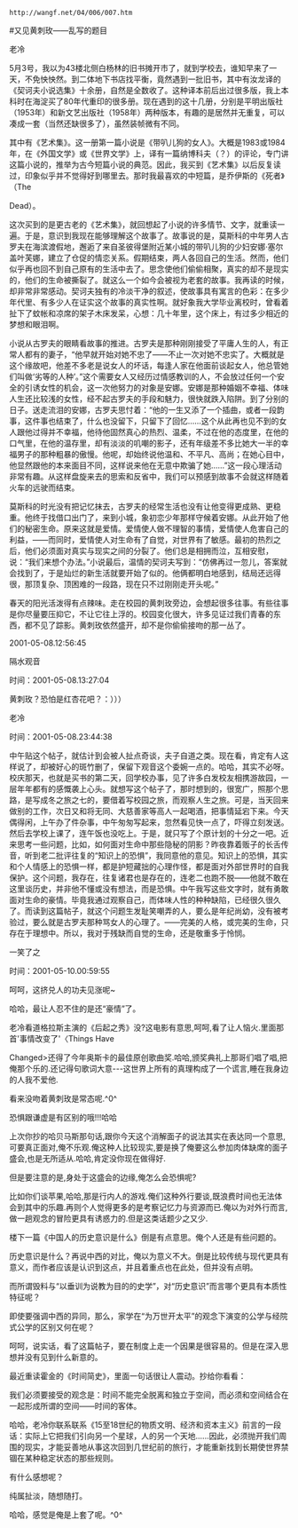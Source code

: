 `http://wangf.net/04/006/007.htm`

#又见黄刺玫——乱写的题目

老冷

5月3号，我以为43楼北侧白杨林的旧书摊开市了，就到学校去，谁知早来了一天，不免怏怏然。到二体地下书店找平衡，竟然遇到一批旧书，其中有汝龙译的《契诃夫小说选集》十余册，自然是全数收了。这种译本前后出过很多版，我上本科时在海淀买了80年代重印的很多册。现在遇到的这十几册，分别是平明出版社（1953年）和新文艺出版社（1958年）两种版本，有趣的是居然并无重复，可以凑成一套（当然还缺很多了），虽然装帧微有不同。 

其中有《艺术集》。这一册第一篇小说是《带叭儿狗的女人》。大概是1983或1984年，在《外国文学》或《世界文学》上，译有一篇纳博科夫（？）的评论，专门讲这篇小说的，推举为古今短篇小说的典范。因此，我买到《艺术集》以后反复读过，印象似乎并不觉得好到哪里去。那时我最喜欢的中短篇，是乔伊斯的《死者》（The 

Dead）。 

这次买到的是更古老的《艺术集》，就回想起了小说的许多情节、文字，就重读一遍。于是，意识到我现在能够理解这个故事了。故事说的是，莫斯科的中年男人古罗夫在海滨渡假地，邂逅了来自圣彼得堡附近某小城的带叭儿狗的少妇安娜·塞尔盖叶芙娜，建立了仓促的情恋关系。假期结束，两人各回自己的生活。然而，他们似乎再也回不到自己原有的生活中去了。思念使他们偷偷相聚，真实的却不是现实的，他们的生命被撕裂了。就这么一个如今会被视为老套的故事。我再读的时候，却非常非常感动。契诃夫独有的冷淡干净的叙述，使故事具有寓言的色彩：在多少年代里、有多少人在证实这个故事的真实性啊。就好象我大学毕业离校时，曾看着扯下了蚊帐和凉席的架子木床发呆，心想：几十年里，这个床上，有过多少相近的梦想和眼泪啊。 

小说从古罗夫的眼睛看故事的推进。古罗夫是那种刚刚接受了平庸人生的人，有正常人都有的妻子，“他早就开始对她不忠了——不止一次对她不忠实了。大概就是这个缘故吧，他差不多老是说女人的坏话，每逢人家在他面前谈起女人，他总管她们叫做‘劣等的人种’。”这个需要女人又经历过情感教训的人，不会放过任何一个安全的引诱女性的机会，这一次他努力的对象是安娜。安娜是那种婚姻不幸福、体味人生还比较浅的女性，经不起古罗夫的手段和魅力，很快就跌入陷阱。到了分别的日子。送走流泪的安娜，古罗夫思忖着：“他的一生又添了一个插曲，或者一段韵事，这件事也结束了，什么也没留下，只留下了回忆……这个从此再也见不到的女人跟他过得并不幸福，他待他固然真心的热烈、温柔，不过在他的态度里，在他的口气里，在他的温存里，却有淡淡的叽嘲的影子，还有年级差不多比她大一半的幸福男子的那种粗暴的傲慢。他呢，却始终说他温和、不平凡、高尚；在她心目中，他显然跟他的本来面目不同，这样说来他在无意中欺骗了她……”这一段心理活动非常有趣。从这样盘旋来去的思索和反省中，我们可以预感到故事不会就这样随着火车的远驶而结束。 

莫斯科的时光没有把记忆抹去，古罗夫的经常生活也没有让他变得更成熟、更稳重。他终于找借口出门了，来到小城，象初恋少年那样守候着安娜。从此开始了他们的秘密生命。原来这就是爱情。爱情使人做不理智的事情，爱情使人危害自己的利益，——而同时，爱情使人对生命有了自觉，对世界有了敏感。最初的热烈之后，他们必须面对真实与现实之间的分裂了。他们总是相拥而泣，互相安慰，说：“我们来想个办法。”小说最后，温情的契诃夫写到：“仿佛再过一忽儿，答案就会找到了，于是灿烂的新生活就要开始了似的。他俩都明白地感到，结局还远得很，那顶复杂、顶困难的一段路，现在只不过刚刚走开头呢。” 

春天的阳光活泼得有点辣味。走在校园的黄刺玫旁边，会想起很多往事。有些往事是你尽量要压抑它，不让它往上浮的。校园变化很大，许多见证过我们青春的东西，都不见了踪影。黄刺玫依然盛开，却不是你偷偷接吻的那一丛了。

2001-05-08.12:56:45

隔水观音

时间：2001-05-08.13:27:04 

黄刺玫？恐怕是红杏花吧？：）））

老冷

时间：2001-05-08.23:44:38 

中午贴这个帖子，就估计到会被人扯点奇谈，夫子自道之类。现在看，肯定有人这样说了，却被好心的斑竹删了，保留下观音这个委婉一点的。哈哈，其实不必呀。校庆那天，也就是买书的第二天，回学校办事，见了许多白发校友相携游故园，一层年年都有的感慨袭上心头。就想写这个帖子了，那时想到的，很宽广，照那个思路，是写成冬之旅之七的，要借着写校园之旅，而观察人生之旅。可是，当天回来做别的工作，次日又和将无同、大慈善家等高人一起喝酒，把事情延宕下来。今天偶得闲，上午办了件杂事，中午匆匆写起来，忽然看见快一点了，吓得立刻发送。然后去学校上课了，连午饭也没吃上。于是，就只写了个原计划的十分之一吧。近来思考一些问题，比如，如何面对生命中那些隐秘的阴影？昨夜靠着贩子的长舌传音，听到老二批评往复的“知识上的恐惧”，我同意他的意见。知识上的恐惧，其实和个人情感上的恐惧一样，都是护短藏拙的心理作怪，都是面对外部世界时的自我保护。这个问题，我存在，往复诸君也是存在的，连老二也跑不脱——他就不敢在这里谈历史，并非他不懂或没有想法，而是恐惧。中午我写这些文字时，就有勇敢面对生命的豪情。毕竟我通过观察自己，而体味人性的种种缺陷，已经很久很久了。而读到这篇帖子，就这个问题生发耻笑嘲弄的人，要么是年纪尚幼，没有被考验过，要么就是古罗夫那种骂女人的心理了。——完美的人格，或完美的生命，只存在于理想中。所以，我对于残缺而自觉的生命，还是敬重多于怜悯。

一笑了之

时间：2001-05-10.00:59:55 

呵呵，这挤兑人的功夫见涨呢~ 

哈哈，最让人忍不住的是还“豪情”了。 

老冷看道格拉斯主演的《后起之秀》没?这电影有意思,呵呵,看了让人恼火.里面那首'事情改变了'〈Things Have 

Changed>还得了今年奥斯卡的最佳原创歌曲奖.哈哈,颁奖典礼上那哥们唱了唱,把俺那个乐的.还记得句歌词大意---这世界上所有的真理构成了一个谎言,睡在我身边的人我不爱他. 

看来没吻着黄刺玫是常态呢.^0^ 

恐惧跟谦虚是有区别的哦!!!哈哈 

上次你抄的哈贝马斯那句话,跟你今天这个消解面子的说法其实在表达同一个意思,可要真正面对,俺不乐观.俺这种人比较现实,要是换了俺要这么参加肉体缺席的面子盛会,也是无所适从.哈哈,肯定没你现在做得好. 

但是要注意的是,身处于这盛会的边缘,俺怎么会恐惧呢? 

比如你们谈苹果,哈哈,那是行内人的游戏.俺们这种外行要谈,既浪费时间也无法体会到其中的乐趣.再则个人觉得更多的是考察记忆力与资源而已.俺以为对外行而言,做一趟观念的冒险更具有诱惑力的.但是这类话题少之又少. 

楼下一篇《中国人的历史意识是什么》倒是有点意思。俺个人还是有些问题的。 

历史意识是什么？再说中西的对比，俺以为意义不大。倒是比较传统与现代更具有意义，而作者应该是认识到这点，并且着重点也在此处，但并没有点明。 

而所谓毁料与“以垂训为说教为目的的史学”，对“历史意识”而言哪个更具有本质性特征呢？ 

即使要强调中西的异同，那么，家学在“为万世开太平”的观念下演变的公学与经院式公学的区别又何在呢？ 

呵呵，说实话，看了这篇帖子，要在制度上走一个因果是很容易的。但是在深入思想并没有见到什么新意的。 

最近重读霍金的《时间简史》，里面一句话很让人震动。抄给你看看： 

我们必须要接受的观念是：时间不能完全脱离和独立于空间，而必须和空间结合在一起形成所谓的空间——时间的客体。 

哈哈，老冷你联系联系《15至18世纪的物质文明、经济和资本主义》前言的一段话：实际上它把我们引向另一个星球，人的另一个天地......因此，必须抛开我们周围的现实，才能妥善地从事这次回到几世纪前的旅行，才能重新找到长期使世界禁锢在某种稳定状态的那些规则。 

有什么感想呢？ 

纯属扯淡，随想随打。 

哈哈，感觉是俺是上套了呢。^0^